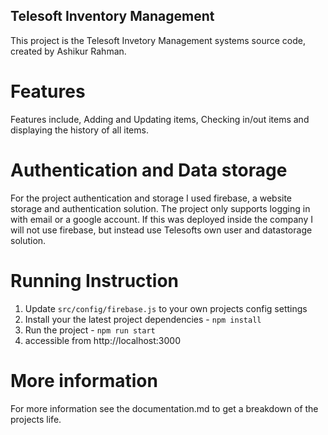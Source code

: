 ## Telesoft Inventory Management
This project is the Telesoft Invetory Management systems source code, created by Ashikur Rahman.

# Features
Features include, Adding and Updating items, Checking in/out items and displaying the history of all items.

# Authentication and Data storage
For the project authentication and storage I used firebase, a website storage and authentication solution.
The project only supports logging in with email or a google account.
If this was deployed inside the company I will not use firebase, but instead use Telesofts own user and datastorage solution.

# Running Instruction
1. Update `src/config/firebase.js` to your own projects config settings
2. Install your the latest project dependencies - `npm install` 
3. Run the project - `npm run start`
4. accessible from http://localhost:3000

# More information
For more information see the documentation.md to get a breakdown of the projects life.
